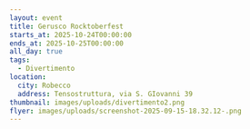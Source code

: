 ```yaml
---
layout: event
title: Gerusco Rocktoberfest
starts_at: 2025-10-24T00:00:00
ends_at: 2025-10-25T00:00:00
all_day: true
tags:
  - Divertimento
location:
  city: Robecco
  address: Tensostruttura, via S. GIovanni 39
thumbnail: images/uploads/divertimento2.png
flyer: images/uploads/screenshot-2025-09-15-18.32.12-.png
---
```

